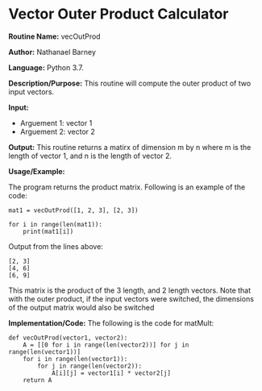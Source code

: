 # Vector Outer Product Calculator

**Routine Name:**           vecOutProd

**Author:** Nathanael Barney

**Language:** Python 3.7.

**Description/Purpose:** This routine will compute the outer product of two input vectors.

**Input:** 
* Arguement 1: vector 1
* Arguement 2: vector 2

**Output:** This routine returns a matirx of dimension m by n where m is the length of vector 1, and n is 
the length of vector 2.

**Usage/Example:**

The program returns the product matrix. Following is an example of the code:

```
mat1 = vecOutProd([1, 2, 3], [2, 3])

for i in range(len(mat1)):
    print(mat1[i])
```

Output from the lines above:

```
[2, 3]
[4, 6]
[6, 9]

```

This matrix is the  product of the 3 length, and 2 length vectors. Note that with the outer product, if the input vectors 
were switched, the dimensions of the output matrix would also be switched

**Implementation/Code:** The following is the code for matMult:

```
def vecOutProd(vector1, vector2):
    A = [[0 for i in range(len(vector2))] for j in range(len(vector1))]
    for i in range(len(vector1)):
        for j in range(len(vector2)):
            A[i][j] = vector1[i] * vector2[j]
    return A
```

